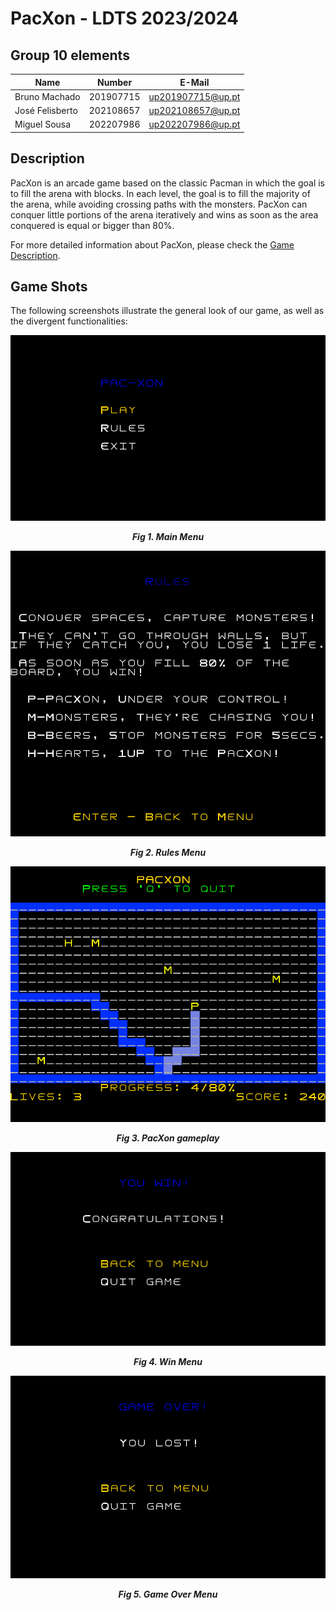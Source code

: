 # PacXon - LDTS 2023/2024

## Group 10 elements

| Name            | Number    | E-Mail            |
|-----------------|-----------|-------------------|
| Bruno Machado   | 201907715 | up201907715@up.pt |
| José Felisberto | 202108657 | up202108657@up.pt |
| Miguel Sousa    | 202207986 | up202207986@up.pt |

## Description

PacXon is an arcade game based on the classic Pacman in which the goal is to fill the arena with blocks. In each level, the goal is to
fill the majority of the arena, while avoiding crossing paths with the monsters. PacXon can conquer little portions of the arena iteratively
and wins as soon as the area conquered is equal or bigger than 80%.

For more detailed information about PacXon, please check the [Game Description](./docs/README.md).

## Game Shots

The following screenshots illustrate the general look of our game, as well as the divergent functionalities:

<p align="center" justify="center">
  <img src="docs/images/mainMenu.png"/>
</p>
<p align="center">
  <b><i>Fig 1. Main Menu </i></b>
</p>

<p align="center" justify="center">
  <img src="docs/images/rulesMenu.png"/>
</p>
<p align="center">
  <b><i>Fig 2. Rules Menu </i></b>
</p>

<p align="center" justify="center">
  <img src="docs/Images/preview.png"/>

</p>
<p align="center">
  <b><i>Fig 3. PacXon gameplay</i></b>
</p>

<p align="center" justify="center">
  <img src="docs/images/winMenu.png"/>
</p>
<p align="center">
  <b><i>Fig 4. Win Menu </i></b>
</p>

<p align="center" justify="center">
  <img src="docs/images/gameOverMenu.png"/>
</p>
<p align="center">
  <b><i>Fig 5. Game Over Menu </i></b>
</p>